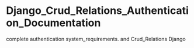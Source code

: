 # Django_Crud_Relations_Authentication_Documentation
complete authentication system_requirements. and Crud_Relations Django
